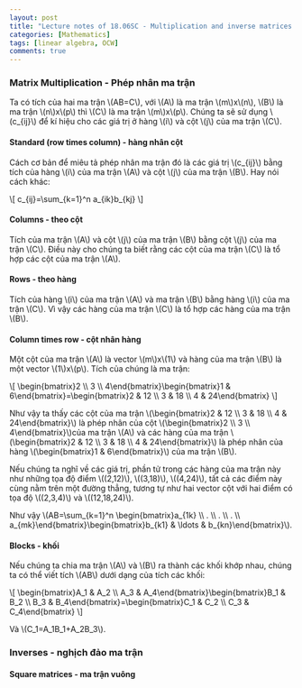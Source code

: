 ```yaml
---
layout: post
title: "Lecture notes of 18.06SC - Multiplication and inverse matrices [3]"
categories: [Mathematics]
tags: [linear algebra, OCW]
comments: true
---
```


### Matrix Multiplication - Phép nhân ma trận

Ta có tích của hai ma trận \\(AB=C\\), với \\(A\\) là ma trận \\(m\\)x\\(n\\), \\(B\\) là ma trận \\(n\\)x\\(p\\) thì \\(C\\) là ma trận \\(m\\)x\\(p\\). Chúng ta sẽ sử dụng \\(c_{ij}\\) để kí hiệu cho các giá trị ở hàng \\(i\\) và cột \\(j\\) của ma trận \\(C\\).

#### Standard (row times column) - hàng nhân cột

Cách cơ bản để miêu tả phép nhân ma trận đó là các giá trị \\(c_{ij}\\) bằng tích của hàng \\(i\\) của ma trận \\(A\\) và cột \\(j\\) của ma trận \\(B\\). Hay nói cách khác:

\\[
c_{ij}=\sum_{k=1}^n a_{ik}b_{kj}
\\]

#### Columns - theo cột

Tích của ma trận \\(A\\) và cột \\(j\\) của ma trận \\(B\\) bằng cột \\(j\\) của ma trận \\(C\\). Điều này cho chúng ta biết rằng các cột của ma trận \\(C\\) là tổ hợp các cột của ma trận \\(A\\).

#### Rows - theo hàng

Tích của hàng \\(i\\) của ma trận \\(A\\) và ma trận \\(B\\) bằng hàng \\(i\\) của ma trận \\(C\\). Vì vậy các hàng của ma trận \\(C\\) là tổ hợp các hàng của ma trận \\(B\\).

#### Column times row - cột nhân hàng

Một cột của ma trận \\(A\\) là vector \\(m\\)x\\(1\\) và hàng của ma trận \\(B\\) là một vector \\(1\\)x\\(p\\). Tích của chúng là ma trận:

\\[
\begin{bmatrix}2 \\\ 3 \\\ 4\end{bmatrix}\begin{bmatrix}1 & 6\end{bmatrix}=\begin{bmatrix}2 & 12 \\\ 3 & 18 \\\ 4 & 24\end{bmatrix}
\\]

Như vậy ta thấy các cột của ma trận \\(\begin{bmatrix}2 & 12 \\\ 3 & 18 \\\ 4 & 24\end{bmatrix}\\) là phép nhân của cột \\(\begin{bmatrix}2 \\\ 3 \\\ 4\end{bmatrix}\\)của ma trận \\(A\\) và các hàng của ma trận \\(\begin{bmatrix}2 & 12 \\\ 3 & 18 \\\ 4 & 24\end{bmatrix}\\) là phép nhân của hàng \\(\begin{bmatrix}1 & 6\end{bmatrix}\\) của ma trận \\(B\\).

Nếu chúng ta nghĩ về các giá trị, phần tử trong các hàng của ma trận này như những tọa độ điểm \\((2,12)\\), \\((3,18)\\), \\((4,24)\\), tất cả các điểm này cùng nằm trên một đường thẳng, tương tự như hai vector cột với hai điểm có tọa độ \\((2,3,4)\\) và \\((12,18,24)\\).

Như vậy \\(AB=\sum_{k=1}^n \begin{bmatrix}a_{1k} \\\ . \\\ . \\\ . \\\ a_{mk}\end{bmatrix}\begin{bmatrix}b_{k1} & \ldots & b_{kn}\end{bmatrix}\\).

#### Blocks - khối

Nếu chúng ta chia ma trận \\(A\\) và \\(B\\) ra thành các khối khớp nhau, chúng ta có thể viết tích \\(AB\\) dưới dạng của tích các khối:

\\[
\begin{bmatrix}A_1 & A_2 \\\ A_3 & A_4\end{bmatrix}\begin{bmatrix}B_1 & B_2 \\\ B_3 & B_4\end{bmatrix}=\begin{bmatrix}C_1 & C_2 \\\ C_3 & C_4\end{bmatrix}
\\]

Và \\(C_1=A_1B_1+A_2B_3\\).

### Inverses - nghịch đảo ma trận

#### Square matrices - ma trận vuông

